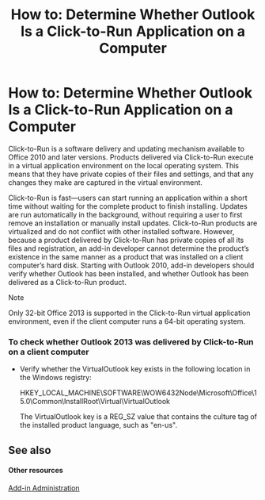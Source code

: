 ﻿---
title: 'How to: Determine Whether Outlook Is a Click-to-Run Application on a Computer'
TOCTitle: 'How to: Determine Whether Outlook Is a Click-to-Run Application on a Computer'
ms:assetid: 1b8573be-8ea8-4973-869d-87fda57ce525
ms:mtpsurl: https://msdn.microsoft.com/en-us/library/Ff522355(v=office.15)
ms:contentKeyID: 55119804
ms.date: 07/24/2014
mtps_version: v=office.15
---

# How to: Determine Whether Outlook Is a Click-to-Run Application on a Computer

Click-to-Run is a software delivery and updating mechanism available to Office 2010 and later versions. Products delivered via Click-to-Run execute in a virtual application environment on the local operating system. This means that they have private copies of their files and settings, and that any changes they make are captured in the virtual environment.

Click-to-Run is fast—users can start running an application within a short time without waiting for the complete product to finish installing. Updates are run automatically in the background, without requiring a user to first remove an installation or manually install updates. Click-to-Run products are virtualized and do not conflict with other installed software. However, because a product delivered by Click-to-Run has private copies of all its files and registration, an add-in developer cannot determine the product’s existence in the same manner as a product that was installed on a client computer’s hard disk. Starting with Outlook 2010, add-in developers should verify whether Outlook has been installed, and whether Outlook has been delivered as a Click-to-Run product.


> [!NOTE]
> <P>Only 32-bit Office 2013 is supported in the Click-to-Run virtual application environment, even if the client computer runs a 64-bit operating system.</P>



### To check whether Outlook 2013 was delivered by Click-to-Run on a client computer

  - Verify whether the VirtualOutlook key exists in the following location in the Windows registry:
    
    HKEY\_LOCAL\_MACHINE\\SOFTWARE\\WOW6432Node\\Microsoft\\Office\\15.0\\Common\\InstallRoot\\Virtual\\VirtualOutlook
    
    The VirtualOutlook key is a REG\_SZ value that contains the culture tag of the installed product language, such as "en-us".

## See also

#### Other resources

[Add-in Administration](add-in-administration.md)


